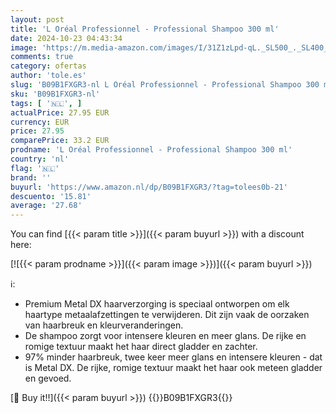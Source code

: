 ```yaml
---
layout: post
title: 'L Oréal Professionnel - Professional Shampoo 300 ml'
date: 2024-10-23 04:43:34
image: 'https://m.media-amazon.com/images/I/31Z1zLpd-qL._SL500_._SL400_.jpg'
comments: true
category: ofertas
author: 'tole.es'
slug: 'B09B1FXGR3-nl L Oréal Professionnel - Professional Shampoo 300 ml'
sku: 'B09B1FXGR3-nl'
tags: [ '🇳🇱', ]
actualPrice: 27.95 EUR
currency: EUR
price: 27.95
comparePrice: 33.2 EUR
prodname: 'L Oréal Professionnel - Professional Shampoo 300 ml'
country: 'nl'
flag: '🇳🇱'
brand: ''
buyurl: 'https://www.amazon.nl/dp/B09B1FXGR3/?tag=tolees0b-21'
descuento: '15.81'
average: '27.68'
---
```


You can find [{{< param title >}}]({{< param buyurl >}}) with a discount here:

[![{{< param prodname >}}]({{< param image >}})]({{< param buyurl >}})

ℹ️:

- Premium Metal DX haarverzorging is speciaal ontworpen om elk haartype metaalafzettingen te verwijderen. Dit zijn vaak de oorzaken van haarbreuk en kleurveranderingen.
- De shampoo zorgt voor intensere kleuren en meer glans. De rijke en romige textuur maakt het haar direct gladder en zachter.
- 97% minder haarbreuk, twee keer meer glans en intensere kleuren - dat is Metal DX. De rijke, romige textuur maakt het haar ook meteen gladder en gevoed.

[🛒 Buy it!!]({{< param buyurl >}})
{{<world>}}B09B1FXGR3{{</world>}}
